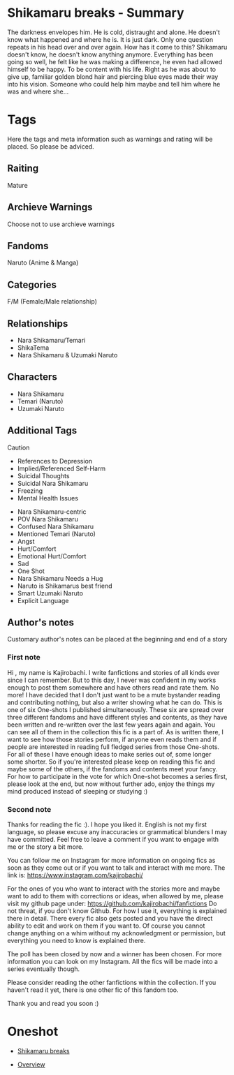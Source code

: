 # Shikamaru breaks - Summary

The darkness envelopes him. He is cold, distraught and alone. He doesn't know what happened and where he is. It is just dark. Only one question repeats in his head over and over again. How has it come to this? Shikamaru doesn't know, he doesn't know anything anymore. Everything has been going so well, he felt like he was making a difference, he even had allowed himself to be happy. To be content with his life. Right as he was about to give up, familiar golden blond hair and piercing blue eyes made their way into his vision. Someone who could help him maybe and tell him where he was and where she...

# Tags
Here the tags and meta information such as warnings and rating will be placed. So please be adviced.

## Raiting
Mature

## Archieve Warnings
Choose not to use archieve warnings

## Fandoms
Naruto (Anime & Manga)

## Categories
F/M (Female/Male relationship)

## Relationships
- Nara Shikamaru/Temari
- ShikaTema
- Nara Shikamaru & Uzumaki Naruto

## Characters
- Nara Shikamaru
- Temari (Naruto)
- Uzumaki Naruto

## Additional Tags

> [!CAUTION]
> - References to Depression
> - Implied/Referenced Self-Harm
> - Suicidal Thoughts
> - Suicidal Nara Shikamaru
> - Freezing
> - Mental Health Issues

- Nara Shikamaru-centric
- POV Nara Shikamaru
- Confused Nara Shikamaru
- Mentioned Temari (Naruto)
- Angst
- Hurt/Comfort
- Emotional Hurt/Comfort
- Sad
- One Shot
- Nara Shikamaru Needs a Hug
- Naruto is Shikamarus best friend
- Smart Uzumaki Naruto
- Explicit Language

## Author's notes

Customary author's notes can be placed at the beginning and end of a story

### First note
Hi , my name is Kajirobachi. I write fanfictions and stories of all kinds ever since I can remember. But to this day, I never was confident in my works enough to post them somewhere and have others read and rate them. No more! I have decided that I don't just want to be a mute bystander reading and contributing nothing, but also a writer showing what he can do. This is one of six One-shots I published simultaneously. These six are spread over three different fandoms and have different styles and contents, as they have been written and re-written over the last few years again and again. You can see all of them in the collection this fic is a part of. As is written there, I want to see how those stories perform, if anyone even reads them and if people are interested in reading full fledged series from those One-shots. For all of these I have enough ideas to make series out of, some longer some shorter. So if you're interested please keep on reading this fic and maybe some of the others, if the fandoms and contents meet your fancy. For how to participate in  the vote for which One-shot becomes a series first, please look at the end, but now without further ado, enjoy the things my mind produced instead of sleeping or studying :)

### Second note
Thanks for reading the fic :). I hope you liked it. English is not my first language, so please excuse any inaccuracies or grammatical blunders I may have committed. Feel free to leave a comment if you want to engage with me or the story a bit more.

You can follow me on Instagram for more information on ongoing fics as soon as they come out or if you want to talk and interact with me more. The link is: https://www.instagram.com/kajirobachi/

For the ones of you who want to interact with the stories more and maybe want to add to them with corrections or ideas, when allowed by me, please visit my github page under: https://github.com/kajirobachi/fanfictions
Do not threat, if you don't know Github. For how I use it, everything is explained there in detail. There every fic also gets posted and you have the direct ability to edit and work on them if you want to. Of course you cannot change anything on a whim without my acknowledgment or permission, but everything you need to know is explained there.

The poll has been closed by now and a winner has been chosen. For more information you can look on my Instagram. All the fics will be made into a series eventually though.

Please consider reading the other fanfictions within the collection. If you haven't read it yet, there is one other fic of this fandom too.

Thank you and read you soon :)  

# Oneshot
- [Shikamaru breaks](/Naruto/Oneshots/Shikamaru%20breaks%20(Pre-series)/Oneshot.md)

- [Overview](/Naruto/README.md)